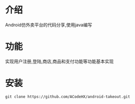 # 介绍
Android仿外卖平台的代码分享,使用java编写
# 功能
实现用户注册,登陆,商店,商品和支付功能等功能基本实现

# 安装
```shell
git clone https://github.com/ACodeHX/android-takeout.git
```